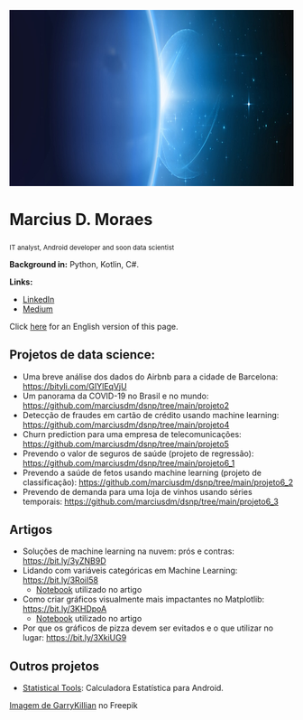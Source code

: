 

<p align="center">
  <img src="banner2.png" height="312" width="960" >
</p>

# Marcius D. Moraes
<sub>IT analyst, Android developer and soon data scientist</sub>


**Background in:** Python, Kotlin, C#.

**Links:**
* [LinkedIn](https://www.linkedin.com/in/marciusdm/)
* [Medium](https://medium.com/@marciusdellano)

Click <a href="Readme_en.md">here</a> for an English version of this page.

## Projetos de data science:
* Uma breve análise dos dados do Airbnb para a cidade de Barcelona: https://bityli.com/GIYlEqVjU
* Um panorama da COVID-19 no Brasil e no mundo: https://github.com/marciusdm/dsnp/tree/main/projeto2
* Detecção de fraudes em cartão de crédito usando machine learning: https://github.com/marciusdm/dsnp/tree/main/projeto4
* Churn prediction para uma empresa de telecomunicações: https://github.com/marciusdm/dsnp/tree/main/projeto5
* Prevendo o valor de seguros de saúde (projeto de regressão): https://github.com/marciusdm/dsnp/tree/main/projeto6_1
* Prevendo a saúde de fetos usando machine learning (projeto de classificação): https://github.com/marciusdm/dsnp/tree/main/projeto6_2
* Prevendo de demanda para uma loja de vinhos usando séries temporais: https://github.com/marciusdm/dsnp/tree/main/projeto6_3
  
## Artigos
* Soluções de machine learning na nuvem: prós e contras: https://bit.ly/3yZNB9D
* Lidando com variáveis categóricas em Machine Learning: https://bit.ly/3RoiI58
  * [Notebook](https://github.com/marciusdm/artigos/blob/main/encoders/ArtigoSobreEncoders.ipynb) utilizado no artigo
* Como criar gráficos visualmente mais impactantes no Matplotlib: https://bit.ly/3KHDpoA
  * [Notebook](https://github.com/marciusdm/artigos/blob/main/storytellingchapter8/ExemplosStoryTelling.ipynb) utilizado no artigo
* Por que os gráficos de pizza devem ser evitados e o que utilizar no lugar: https://bit.ly/3XkiUG9

## Outros projetos
* [Statistical Tools](https://play.google.com/store/apps/details?id=com.mdmoraes.statisticalcalculator): Calculadora Estatística para Android.

<a href="https://br.freepik.com/vetores-gratis/estrelas-brilhantes-brilham-da-borda-de-um-planeta_6538801.htm#query=eclipse&position=3&from_view=search&track=sph">Imagem de GarryKillian</a> no Freepik
